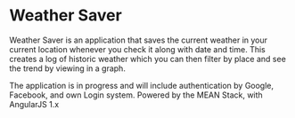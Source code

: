 # Weather Saver
Weather Saver is an application that saves the current weather in your current location whenever you check it along with date and time. This creates a log of historic weather which you can then filter by place and see the trend by viewing in a graph.

The application is in progress and will include authentication by Google, Facebook, and own Login system. Powered by the MEAN Stack, with AngularJS 1.x